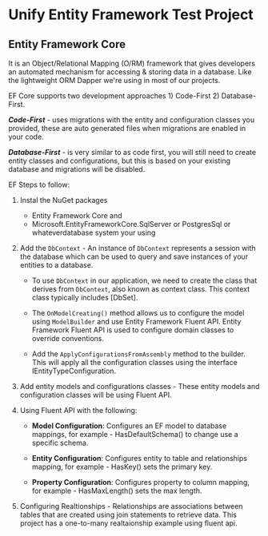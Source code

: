 # Unify Entity Framework Test Project

## Entity Framework Core

It is an Object/Relational Mapping (O/RM) framework that gives developers an automated mechanism for accessing & storing data in a database. Like the lightweight ORM Dapper we're using in most of our projects.

EF Core supports two development approaches 1) Code-First 2) Database-First.

***Code-First***  - uses migrations with the entity and configuration classes you provided, these are auto generated files when migrations are enabled in your code. 

***Database-First***  - is very similar to as code first, you will still need to create entity classes and configurations, but this is based on your existing database and migrations will be disabled.


EF Steps to follow:

1. Instal the NuGet packages
	
	- Entity Framework Core and 
	- Microsoft.EntityFrameworkCore.SqlServer or PostgresSql or whateverdatabase system your using

2. Add the `DbContext` - An instance of `DbContext` represents a session with the database which can be used to query and save instances of your entities to a database.
    
    - To use `DbContext` in our application, we need to create the class that derives from `DbContext`, also known as context class. This context class typically includes [DbSet<TEntity>].
    
    - The `OnModelCreating()` method allows us to configure the model using `ModelBuilder` and use Entity Framework Fluent API. Entity Framework Fluent API is used to configure domain classes to override conventions.
    
    - Add the `ApplyConfigurationsFromAssembly` method to the builder. This will apply all the configuration classes using the interface IEntityTypeConfiguration<TEntity>.

3. Add entity models and configurations classes - These entity models and configuration classes will be using Fluent API.

4. Using Fluent API with the following:
	
	- **Model Configuration**: Configures an EF model to database mappings, for example - HasDefaultSchema() to change use a specific schema.
	
	- **Entity Configuration**: Configures entity to table and relationships mapping, for example - HasKey() sets the primary key.
	
	- **Property Configuration**: Configures property to column mapping, for example - HasMaxLength() sets the max length.

5. Configuring Realtionships - Relationships are associations between tables that are created using join statements to retrieve data. This project has a one-to-many realtaionship example using fluent api.